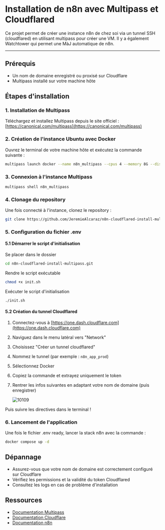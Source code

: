 
# Installation de n8n avec Multipass et Cloudflared

Ce projet permet de créer une instance n8n de chez soi via un tunnel SSH (cloudflared) en utilisant multipass pour créer une VM. Il y a également Watchtower qui permet une MàJ automatique de n8n.

---

## Prérequis

- Un nom de domaine enregistré ou proxisé sur Cloudflare
- Multipass installé sur votre machine hôte

## Étapes d'installation

### 1. Installation de Multipass

Téléchargez et installez Multipass depuis le site officiel : [https://canonical.com/multipass](https://canonical.com/multipass)

### 2. Création de l'instance Ubuntu avec Docker

Ouvrez le terminal de votre machine hôte et exécutez la commande suivante :

```bash
multipass launch docker --name n8n_multipass --cpus 4 --memory 8G --disk 50G
```

### 3. Connexion à l'instance Multipass

```bash
multipass shell n8n_multipass
```

### 4. Clonage du repository

Une fois connecté à l'instance, clonez le repository :

```bash
git clone https://github.com/JeremieAlcaraz/n8n-cloudflared-install-multipass.git
```

### 5. Configuration du fichier .env

#### 5.1 Démarrer le script d'initialisation

Se placer dans le dossier 

```bash
cd n8n-cloudflared-install-multipass.git
```

Rendre le script exécutable

```bash
chmod +x init.sh
```

Exécuter le script d'initialisation 

```bash
./init.sh
```

#### 5.2 Création du tunnel Cloudflared

1. Connectez-vous à [https://one.dash.cloudflare.com](https://one.dash.cloudflare.com)
2. Naviguez dans le menu latéral vers "Network"
3. Choisissez "Créer un tunnel cloudflared"
4. Nommez le tunnel (par exemple : `n8n_app_prod`)
5. Sélectionnez Docker
6. Copiez la commande et extrayez uniquement le token
7. Rentrer les infos suivantes en adaptant votre nom de domaine (puis enregistrer)

   ![10109](https://github.com/user-attachments/assets/25416f3a-1dfd-45b8-bfeb-3e6a77d8aa7a)

Puis suivre les directives dans le terminal ! 

### 6. Lancement de l'application

Une fois le fichier .env ready, lancer la stack n8n avec la commande : 

```bash
docker compose up -d
```

## Dépannage

- Assurez-vous que votre nom de domaine est correctement configuré sur Cloudflare
- Vérifiez les permissions et la validité du token Cloudflared
- Consultez les logs en cas de problème d'installation

## Ressources

- [Documentation Multipass](https://multipass.run/docs)
- [Documentation Cloudflare](https://developers.cloudflare.com/cloudflare-one/connections/connect-apps/)
- [Documentation n8n](https://docs.n8n.io/)


